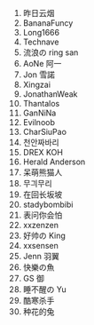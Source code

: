 1. 昨日云烟
2. BananaFuncy
3. Long1666
4. Technave
5. 流浪の ring san
6. AoNe 阿一
7. Jon 雪諾
8. Xingzai
9. JonathanWeak
10. Thantalos
11. GanNiNa
12. Evilnoob
13. CharSiuPao
14. 천안짜바리
15. DREX KOH
16. Herald Anderson
17. 呆萌熊猫人
18. 무긔무리
19. 在回长坂坡
20. stadybombibi
21. 表问你会怕
22. xxzenzen
23. 好帅の King
24. xxsensen
25. Jenn 羽翼
26. 快樂の魚
27. GS 御
28. 睡不醒の Yu
29. 酷寒杀手
30. 种花的兔
